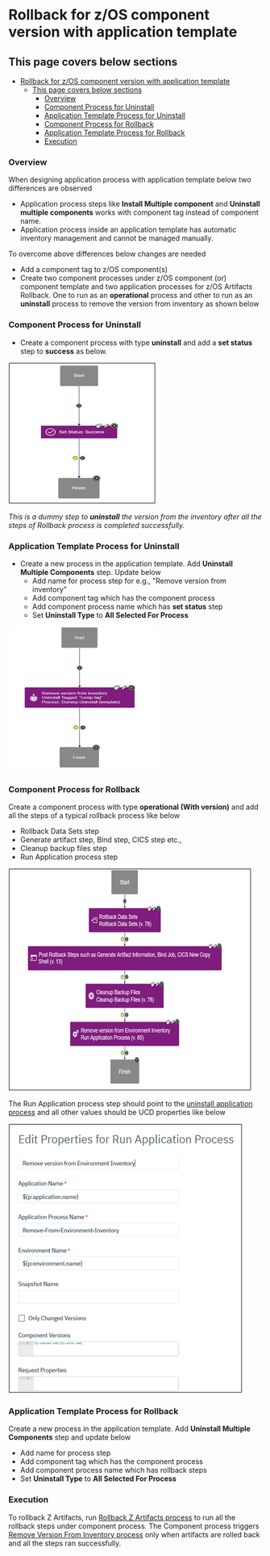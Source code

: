 # Rollback for z/OS component version with application template

## This page covers below sections

- [Rollback for z/OS component version with application template](#rollback-for-zos-component-version-with-application-template)
  - [This page covers below sections](#this-page-covers-below-sections)
    - [Overview](#overview)
    - [Component Process for Uninstall](#component-process-for-uninstall)
    - [Application Template Process for Uninstall](#application-template-process-for-uninstall)
    - [Component Process for Rollback](#component-process-for-rollback)
    - [Application Template Process for Rollback](#application-template-process-for-rollback)
    - [Execution](#execution)

### Overview

When designing application process with application template below two differences are observed

* Application process steps like **Install Multiple component** and **Uninstall multiple components** works with component tag instead of component name.
* Application process inside an application template has automatic inventory management and cannot be managed manually.

To overcome above differences below changes are needed

* Add a component tag to z/OS component(s)
* Create two component processes under z/OS component (or) component template and two application processes for z/OS Artifacts Rollback.
One to run as an **operational** process and other to run as an **uninstall** process to remove the version from inventory as shown below

### Component Process for Uninstall

* Create a component process with type **uninstall** and add a **set status** step to **success** as below.

[![set-status-to-success-step](../media/set-status-to-success-step.png)](../media/set-status-to-success-step.png)

_This is a dummy step to **uninstall** the version from the inventory after all the steps of Rollback process is completed successfully._

### Application Template Process for Uninstall

* Create a new process in the application template. Add **Uninstall Multiple Components** step. Update below
  * Add name for process step for e.g., "Remove version from inventory"
  * Add component tag which has the component process
  * Add component process name which has **set status** step
  * Set **Uninstall Type** to **All Selected For Process**

[![remove-version-from-inventory-app-process](../media/remove-version-from-inventory-app-process.png)](../media/remove-version-from-inventory-app-process.png)

### Component Process for Rollback

Create a component process with type **operational (With version)** and add all the steps of a typical rollback process like below

* Rollback Data Sets step
* Generate artifact step, Bind step, CICS step etc.,
* Cleanup backup files step
* Run Application process step

[![operational-component-process-for-rollback-with-template](../media/operational-component-process-for-rollback-with-template.png)](../media/operational-component-process-for-rollback-with-template.png)

The Run Application process step should point to the [uninstall application process](#application-template-process-for-uninstall) and all other values should be UCD properties like below

[![properties-for-run-uninstall-application-process](../media/properties-for-run-uninstall-application-process.png)](../media/properties-for-run-uninstall-application-process.png)

### Application Template Process for Rollback

Create a new process in the application template. Add **Uninstall Multiple Components** step and update below

* Add name for process step
* Add component tag which has the component process
* Add component process name which has rollback steps
* Set **Uninstall Type** to **All Selected For Process**

### Execution

To rollback Z Artifacts, run [Rollback Z Artifacts process](#application-template-process-for-rollback) to run all the rollback steps under component process.
The Component process triggers [Remove Version From Inventory process](#application-template-process-for-uninstall) only when artifacts are rolled back and all the steps ran successfully.

